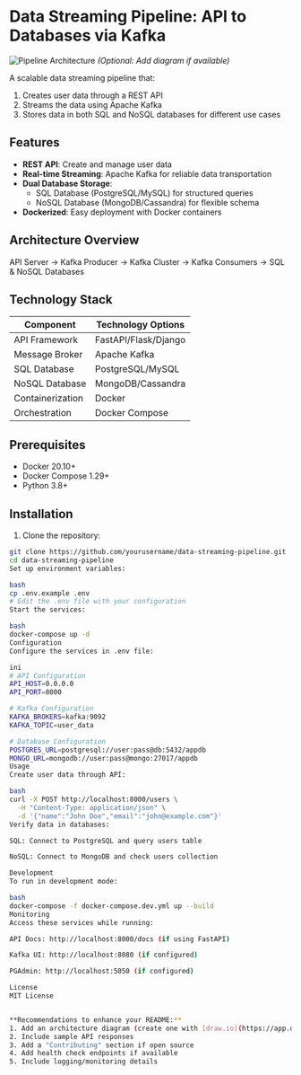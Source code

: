# Data Streaming Pipeline: API to Databases via Kafka

![Pipeline Architecture](architecture-diagram.png) *(Optional: Add diagram if available)*

A scalable data streaming pipeline that:
1. Creates user data through a REST API
2. Streams the data using Apache Kafka
3. Stores data in both SQL and NoSQL databases for different use cases

## Features

- **REST API**: Create and manage user data
- **Real-time Streaming**: Apache Kafka for reliable data transportation
- **Dual Database Storage**:
  - SQL Database (PostgreSQL/MySQL) for structured queries
  - NoSQL Database (MongoDB/Cassandra) for flexible schema
- **Dockerized**: Easy deployment with Docker containers

## Architecture Overview
API Server → Kafka Producer → Kafka Cluster → Kafka Consumers → SQL & NoSQL Databases


## Technology Stack

| Component       | Technology Options |
|----------------|-------------------|
| API Framework  | FastAPI/Flask/Django |
| Message Broker | Apache Kafka |
| SQL Database   | PostgreSQL/MySQL |
| NoSQL Database | MongoDB/Cassandra |
| Containerization | Docker |
| Orchestration  | Docker Compose |

## Prerequisites

- Docker 20.10+
- Docker Compose 1.29+
- Python 3.8+

## Installation

1. Clone the repository:
```bash
git clone https://github.com/yourusername/data-streaming-pipeline.git
cd data-streaming-pipeline
Set up environment variables:

bash
cp .env.example .env
# Edit the .env file with your configuration
Start the services:

bash
docker-compose up -d
Configuration
Configure the services in .env file:

ini
# API Configuration
API_HOST=0.0.0.0
API_PORT=8000

# Kafka Configuration
KAFKA_BROKERS=kafka:9092
KAFKA_TOPIC=user_data

# Database Configuration
POSTGRES_URL=postgresql://user:pass@db:5432/appdb
MONGO_URL=mongodb://user:pass@mongo:27017/appdb
Usage
Create user data through API:

bash
curl -X POST http://localhost:8000/users \
  -H "Content-Type: application/json" \
  -d '{"name":"John Doe","email":"john@example.com"}'
Verify data in databases:

SQL: Connect to PostgreSQL and query users table

NoSQL: Connect to MongoDB and check users collection

Development
To run in development mode:

bash
docker-compose -f docker-compose.dev.yml up --build
Monitoring
Access these services while running:

API Docs: http://localhost:8000/docs (if using FastAPI)

Kafka UI: http://localhost:8080 (if configured)

PGAdmin: http://localhost:5050 (if configured)

License
MIT License


**Recommendations to enhance your README:**
1. Add an architecture diagram (create one with [draw.io](https://app.diagrams.net/))
2. Include sample API responses
3. Add a "Contributing" section if open source
4. Add health check endpoints if available
5. Include logging/monitoring details